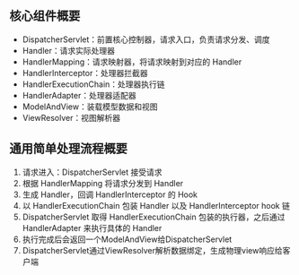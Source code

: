 ## 核心组件概要

- DispatcherServlet：前置核心控制器，请求入口，负责请求分发、调度
- Handler：请求实际处理器
- HandlerMapping：请求映射器，将请求映射到对应的 Handler
- HandlerInterceptor：处理器拦截器
- HandlerExecutionChain：处理器执行链
- HandlerAdapter：处理器适配器
- ModelAndView：装载模型数据和视图
- ViewResolver：视图解析器

## 通用简单处理流程概要

1. 请求进入：DispatcherServlet 接受请求
2. 根据 HandlerMapping 将请求分发到 Handler
3. 生成 Handler，回调 HandlerInterceptor 的 Hook
4. 以 HandlerExecutionChain 包装 Handler 以及 HandlerInterceptor hook 链
5. DispatcherServlet 取得 HandlerExecutionChain 包装的执行器，之后通过 HandlerAdapter 来执行具体的 Handler
6. 执行完成后会返回一个ModelAndView给DispatcherServlet
7. DispatcherServlet通过ViewResolver解析数据绑定，生成物理view响应给客户端